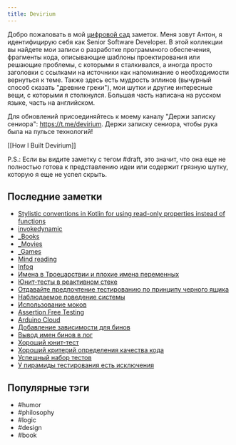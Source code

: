 ```yaml
---
title: Devirium
---
```


Добро пожаловать в мой [цифровой сад](https://maggieappleton.com/garden-history) заметок. Меня зовут Антон, я идентифицирую себя как Senior Software Developer. В этой коллекции вы найдете мои записи о разработке программного обеспечения, фрагменты кода, описывающие шаблоны проектирования или решающие проблемы, с которыми я сталкивался, а иногда просто заголовки с ссылками на источники как напоминание о необходимости вернуться к теме. Также здесь есть мудрость эллинов (вычурный способ сказать "древние греки"), мои шутки и другие интересные вещи, с которыми я столкнулся. Большая часть написана на русском языке, часть на английском.

Для обновлений присоединяйтесь к моему каналу "Держи записку сениора": https://t.me/devirium. Держи записку сениора, чтобы рука была на пульсе технологий!

[[How I Built Devirium]]

P.S.: Если вы видите заметку с тегом #draft, это значит, что она еще не полностью готова к представлению идеи или содержит грязную шутку, которую я еще не успел скрыть.

## Последние заметки
- [Stylistic conventions in Kotlin for using read-only properties instead of functions](2025-01/Stylistic-conventions-in-Kotlin-for-using-read-only-properties-instead-of-functions.md)
- [invokedynamic](2025-01/invokedynamic.md)
- [_Books](_Books.md)
- [_Movies](_Movies.md)
- [_Games](_Games.md)
- [Mind reading](2025-01/Mind-reading.md)
- [Infoq](2024/2024-07/Infoq.md)
- [Имена в Троецарствии и плохие имена переменных](limbo/Имена-в-Троецарствии-и-плохие-имена-переменных.md)
- [Юнит-тесты в реактивном стеке](2025-01/Юнит-тесты-в-реактивном-стеке.md)
- [Отдавайте предпочтение тестированию по принципу черного ящика](2025-01/Отдавайте-предпочтение-тестированию-по-принципу-черного-ящика.md)
- [Наблюдаемое поведение системы](2025-01/Наблюдаемое-поведение-системы.md)
- [Использование моков](2025-01/Использование-моков.md)
- [Assertion Free Testing](2025-01/Assertion-Free-Testing.md)
- [Arduino Cloud](2025-01/Arduino-Cloud.md)
- [Добавление зависимости для бинов](2025-01/Добавление-зависимости-для-бинов.md)
- [Вывод имен бинов в лог](2025-01/Вывод-имен-бинов-в-лог.md)
- [Хороший юнит-тест](2025-01/Хороший-юнит-тест.md)
- [Хороший критерий определения качества кода](2025-01/Хороший-критерий-определения-качества-кода.md)
- [Успешный набор тестов](2025-01/Успешный-набор-тестов.md)
- [У пирамиды тестирования есть исключения](2025-01/У-пирамиды-тестирования-есть-исключения.md)


## Популярные тэги
- #humor
- #philosophy
- #logic
- #design
- #book
